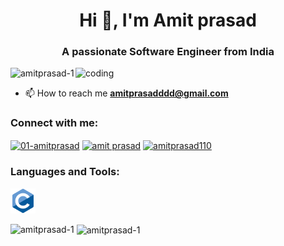 <h1 align="center">Hi 👋, I'm Amit prasad</h1>
<h3 align="center">A passionate Software Engineer from India</h3>
<img align="right" alt="coding" width="400" src="https://cdn.dribbble.com/users/1059583/screenshots/4171367/coding-freak.gif"

<p align="left"> <img src="https://komarev.com/ghpvc/?username=amitprasad-1&label=Profile%20views&color=0e75b6&style=flat" alt="amitprasad-1" /> </p>

- 📫 How to reach me **amitprasadddd@gmail.com**

<h3 align="left">Connect with me:</h3>
<p align="left">
<a href="https://twitter.com/01-amitprasad" target="blank"><img align="center" src="https://raw.githubusercontent.com/rahuldkjain/github-profile-readme-generator/master/src/images/icons/Social/twitter.svg" alt="01-amitprasad" height="30" width="40" /></a>
<a href="https://linkedin.com/in/amit prasad" target="blank"><img align="center" src="https://raw.githubusercontent.com/rahuldkjain/github-profile-readme-generator/master/src/images/icons/Social/linked-in-alt.svg" alt="amit prasad" height="30" width="40" /></a>
<a href="https://instagram.com/amitprasad110" target="blank"><img align="center" src="https://raw.githubusercontent.com/rahuldkjain/github-profile-readme-generator/master/src/images/icons/Social/instagram.svg" alt="amitprasad110" height="30" width="40" /></a>
</p>

<h3 align="left">Languages and Tools:</h3>
<p align="left"> <a href="https://www.cprogramming.com/" target="_blank" rel="noreferrer"> <img src="https://raw.githubusercontent.com/devicons/devicon/master/icons/c/c-original.svg" alt="c" width="40" height="40"/> </a> </p>

<p><img align="left" src="https://github-readme-stats.vercel.app/api/top-langs?username=amitprasad-1&show_icons=true&locale=en&layout=compact" alt="amitprasad-1" /></p>

<p>&nbsp;<img align="center" src="https://github-readme-stats.vercel.app/api?username=amitprasad-1&show_icons=true&locale=en" alt="amitprasad-1" /></p>
